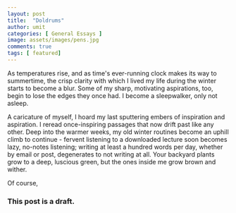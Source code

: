 ```yaml
---
layout: post
title:  "Doldrums"
author: umit
categories: [ General Essays ]
image: assets/images/pens.jpg
comments: true
tags: [ featured]
--- 
```

As temperatures rise, and as time's ever-running clock makes its way to summertime, the crisp clarity with which I lived my life during the winter starts to become a blur. Some of my sharp, motivating aspirations, too, begin to lose the edges they once had. I become a sleepwalker, only not asleep. 

A caricature of myself, I hoard my last sputtering embers of inspiration and aspiration. I reread once-inspiring passages that now drift past like any other. Deep into the warmer weeks, my old winter routines become an uphill climb to continue - fervent listening to a downloaded lecture soon becomes lazy, no-notes listening; writing at least a hundred words per day, whether by email or post, degenerates to not writing at all. Your backyard plants grow to a deep, luscious green, but the ones inside me grow brown and wither.

Of course,
	
### This post is a draft.